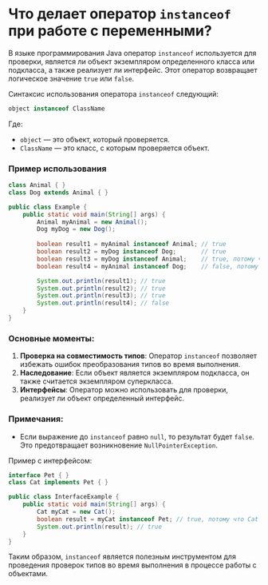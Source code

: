 # Что делает оператор `instanceof` при работе с переменными?

В языке программирования Java оператор `instanceof` используется для проверки, является ли объект экземпляром определенного класса или подкласса, а также реализует ли интерфейс. Этот оператор возвращает логическое значение `true` или `false`.

Синтаксис использования оператора `instanceof` следующий:
```java
object instanceof ClassName
```

Где:
- `object` — это объект, который проверяется.
- `ClassName` — это класс, с которым проверяется объект.

### Пример использования

```java
class Animal { }
class Dog extends Animal { }

public class Example {
    public static void main(String[] args) {
        Animal myAnimal = new Animal();
        Dog myDog = new Dog();
        
        boolean result1 = myAnimal instanceof Animal; // true
        boolean result2 = myDog instanceof Dog;       // true
        boolean result3 = myDog instanceof Animal;    // true, потому что Dog является подклассом Animal
        boolean result4 = myAnimal instanceof Dog;    // false, потому что myAnimal не является экземпляром Dog

        System.out.println(result1); // true
        System.out.println(result2); // true
        System.out.println(result3); // true
        System.out.println(result4); // false
    }
}
```

### Основные моменты:
1. **Проверка на совместимость типов**: Оператор `instanceof` позволяет избежать ошибок преобразования типов во время выполнения.
2. **Наследование**: Если объект является экземпляром подкласса, он также считается экземпляром суперкласса.
3. **Интерфейсы**: Оператор можно использовать для проверки, реализует ли объект определенный интерфейс.

### Примечания:
- Если выражение до `instanceof` равно `null`, то результат будет `false`. Это предотвращает возникновение `NullPointerException`.

Пример с интерфейсом:

```java
interface Pet { }
class Cat implements Pet { }

public class InterfaceExample {
    public static void main(String[] args) {
        Cat myCat = new Cat();
        boolean result = myCat instanceof Pet; // true, потому что Cat реализует интерфейс Pet
        System.out.println(result); // true
    }
}
```

Таким образом, `instanceof` является полезным инструментом для проведения проверок типов во время выполнения в процессе работы с объектами.